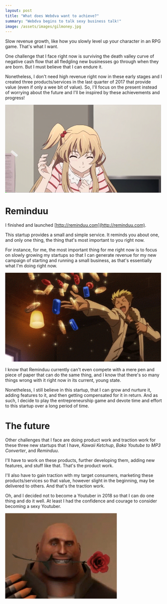 ```yaml
---
layout: post
title: "What does Webdva want to achieve?"
summary: "Webdva begins to talk sexy business talk!"
image: /assets/images/gilmoney.jpg
---
```


Slow revenue growth, like how you slowly level up your character in an RPG game. That's what I want.

One challenge that I face right now is surviving the death valley curve of negative cash flow that all fledgling new businesses go through when they are born. But I must believe that I can endure it.

Nonetheless, I don't need high revenue right now in these early stages and I created three products/services in the last quarter of 2017 that provide value (even if only a wee bit of value). So, I'll focus on the present instead of worrying about the future and I'll be inspired by these achievements and progress!

![やった！](/assets/images/yatta.gif)

# Reminduu

I finished and launched [http://reminduu.com](http://reminduu.com).

This startup provides a small and simple service. It reminds you about one, and only one thing, the thing that's most important to you right now.

For instance, for me, the most important thing for me right now is to focus on slowly growing my startups so that I can generate revenue for my new campaign of starting and running a small business, as that's essentially what I'm doing right now.

![gilgamesh money](/assets/images/gilmoney.gif)

I know that Reminduu currently can't even compete with a mere pen and piece of paper that can do the same thing, and I know that there's so many things wrong with it right now in its current, young state.

Nonetheless, I still believe in this startup, that I can grow and nurture it, adding features to it, and then getting compensated for it in return. And as such, I decide to play the entrepreneurship game and devote time and effort to this startup over a long period of time.

# The future

Other challenges that I face are doing product work and traction work for these three new startups that I have, *Kawaii Ketchup*, *Baka Youtube to MP3 Converter*, and *Reminduu*.

I'll have to work on these products, further developing them, adding new features, and stuff like that. That's the product work.

I'll also have to gain traction with my target consumers, marketing these products/services so that value, however slight in the beginning, may be delivered to others. And that's the traction work.

Oh, and I decided not to become a Youtuber in 2018 so that I can do one thing and do it well. At least I had the confidence and courage to consider becoming a sexy Youtuber.

![heavy with flower](/assets/images/heavy.gif)